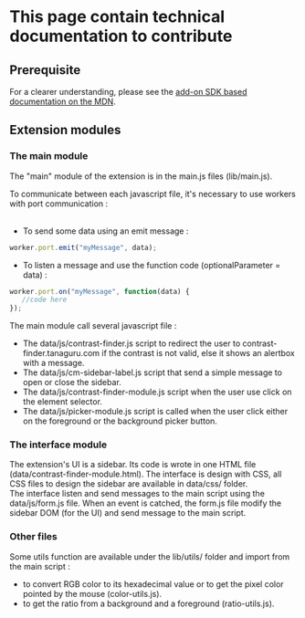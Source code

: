 # This page contain technical documentation to contribute

## Prerequisite

For a clearer understanding, please see the [add-on SDK based documentation on the MDN](https://developer.mozilla.org/en-US/Add-ons/SDK).

## Extension modules

### The main module

The "main" module of the extension is in the main.js files (lib/main.js).

To communicate between each javascript file, it's necessary to use workers with port communication :<br/><br/>
* To send some data using an emit message :
```javascript
worker.port.emit("myMessage", data);
```
* To listen a message and use the function code (optionalParameter = data) :
```javascript
worker.port.on("myMessage", function(data) { 
   //code here 
});
```

The main module call several javascript file :
* The data/js/contrast-finder.js script to redirect the user to contrast-finder.tanaguru.com if the contrast is not valid, else it shows an alertbox with a message.
* The data/js/cm-sidebar-label.js script that send a simple message to open or close the sidebar.
* The data/js/contrast-finder-module.js script when the user use click on the element selector. 
* The data/js/picker-module.js script is called when the user click either on the foreground or the background picker button.

### The interface module

The extension's UI is a sidebar. Its code is wrote in one HTML file (data/contrast-finder-module.html). The interface is design with CSS, all CSS files to design the sidebar are available in data/css/ folder.<br/>
The interface listen and send messages to the main script using the data/js/form.js file. When an event is catched, the form.js file modify the sidebar DOM (for the UI) and send message to the main script.

### Other files

Some utils function are available under the lib/utils/ folder and import from the main script :
* to convert RGB color to its hexadecimal value or to get the pixel color pointed by the mouse (color-utils.js).
* to get the ratio from a background and a foreground (ratio-utils.js).